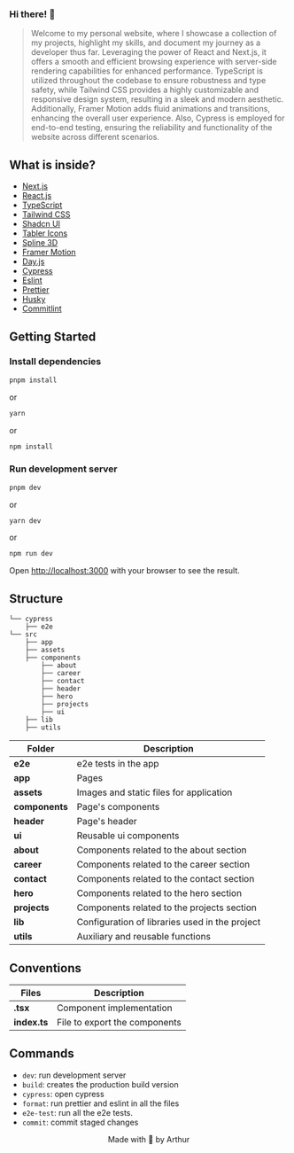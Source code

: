### Hi there! 👋

> Welcome to my personal website, where I showcase a collection of my projects, highlight my skills, and document my journey as a developer thus far.
> Leveraging the power of React and Next.js, it offers a smooth and efficient browsing experience with server-side rendering capabilities for enhanced performance.
> TypeScript is utilized throughout the codebase to ensure robustness and type safety, while Tailwind CSS provides a highly customizable and responsive design system, resulting in a sleek and modern aesthetic. Additionally, Framer Motion adds fluid animations and transitions, enhancing the overall user experience.
> Also, Cypress is employed for end-to-end testing, ensuring the reliability and functionality of the website across different scenarios.

## What is inside?

-   [Next.js](https://nextjs.org/docs)
-   [React.js](https://reactjs.org)
-   [TypeScript](https://www.typescriptlang.org)
-   [Tailwind CSS](https://tailwindcss.com/)
-   [Shadcn UI](https://ui.shadcn.com/)
-   [Tabler Icons](https://tablericons.com/)
-   [Spline 3D](https://spline.design/)
-   [Framer Motion](https://www.framer.com/motion)
-   [Day.js](https://day.js.org)
-   [Cypress](https://www.cypress.io/)
-   [Eslint](https://eslint.org)
-   [Prettier](https://prettier.io)
-   [Husky](https://github.com/typicode/husky)
-   [Commitlint](https://commitlint.js.org/#/)

## Getting Started

### Install dependencies

```bash
pnpm install
```

or

```bash
yarn
```

or

```bash
npm install
```

### Run development server

```bash
pnpm dev
```

or

```bash
yarn dev
```

or

```bash
npm run dev
```

Open [http://localhost:3000](http://localhost:3000) with your browser to see the result.

## Structure

```
└── cypress
    ├── e2e
└── src
    ├── app
    ├── assets
    ├── components
        ├── about
        ├── career
        ├── contact
        ├── header
        ├── hero
        ├── projects
        ├── ui
    ├── lib
    ├── utils
```

| Folder         | Description                                    |
| -------------- | ---------------------------------------------- |
| **e2e**        | e2e tests in the app                           |
| **app**        | Pages                                          |
| **assets**     | Images and static files for application        |
| **components** | Page's components                              |
| **header**     | Page's header                                  |
| **ui**         | Reusable ui components                         |
| **about**      | Components related to the about section        |
| **career**     | Components related to the career section       |
| **contact**    | Components related to the contact section      |
| **hero**       | Components related to the hero section         |
| **projects**   | Components related to the projects section     |
| **lib**        | Configuration of libraries used in the project |
| **utils**      | Auxiliary and reusable functions               |

## Conventions

| Files         | Description                   |
| ------------- | ----------------------------  |
| **.tsx**      | Component implementation      |
| **index.ts**  | File to export the components |

## Commands

-   `dev`: run development server
-   `build`: creates the production build version
-   `cypress`: open cypress
-   `format`: run prettier and eslint in all the files
-   `e2e-test`: run all the e2e tests.
-   `commit`: commit staged changes

<p align="center">Made with 🤍 by Arthur</p>
